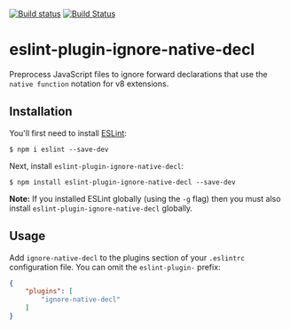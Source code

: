 [![Build status](https://ci.appveyor.com/api/projects/status/uy01qb7ah39klmuq/branch/master?svg=true)](https://ci.appveyor.com/project/darahak/eslint-plugin-ignore-native-decl/branch/master)
[![Build Status](https://travis-ci.org/darahak/eslint-plugin-ignore-native-decl.svg?branch=master)](https://travis-ci.org/darahak/eslint-plugin-ignore-native-decl)

# eslint-plugin-ignore-native-decl

Preprocess JavaScript files to ignore forward declarations that use the `native function` notation for v8 extensions.

## Installation

You'll first need to install [ESLint](http://eslint.org):

```
$ npm i eslint --save-dev
```

Next, install `eslint-plugin-ignore-native-decl`:

```
$ npm install eslint-plugin-ignore-native-decl --save-dev
```

**Note:** If you installed ESLint globally (using the `-g` flag) then you must also install `eslint-plugin-ignore-native-decl` globally.

## Usage

Add `ignore-native-decl` to the plugins section of your `.eslintrc` configuration file. You can omit the `eslint-plugin-` prefix:

```json
{
    "plugins": [
        "ignore-native-decl"
    ]
}
```
